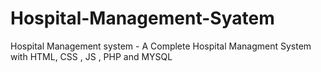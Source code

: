 # Hospital-Management-Syatem
Hospital Management system - 
A Complete Hospital Managment System with HTML, CSS , JS , PHP and MYSQL
